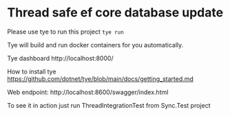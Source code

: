 # Thread safe ef core database update

Please use tye to run this project ``` tye run ```

Tye will build and run docker containers for you automatically.

Tye dashboard
http://localhost:8000/

How to install tye
https://github.com/dotnet/tye/blob/main/docs/getting_started.md

Web endpoint:
http://localhost:8600/swagger/index.html

To see it in action just run ThreadIntegrationTest from Sync.Test project 
